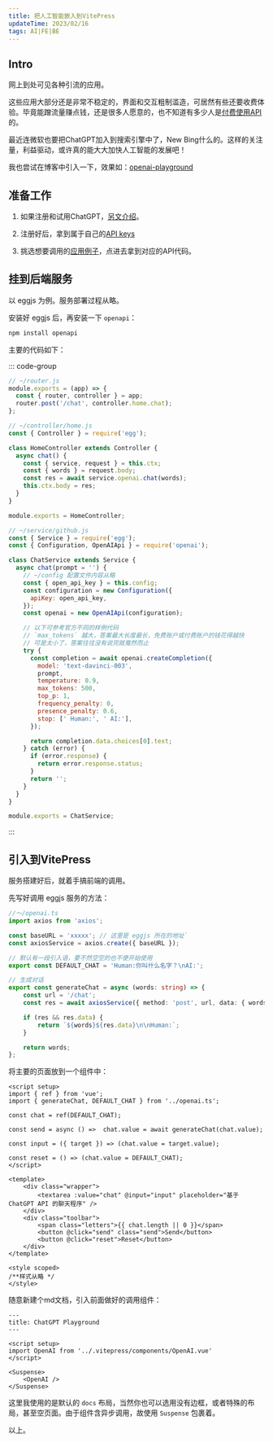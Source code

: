 ```yaml
---
title: 把人工智能嵌入到VitePress
updateTime: 2023/02/16
tags: AI|FE|BE
---
```


## Intro
网上到处可见各种引流的应用。

这些应用大部分还是非常不稳定的，界面和交互粗制滥造，可居然有些还要收费体验。毕竟能蹭流量赚点钱，还是很多人愿意的，也不知道有多少人是[付费使用API](https://openai.com/api/pricing/)的。

最近连微软也要把ChatGPT加入到搜索引擎中了，New Bing什么的。这样的关注量，利益驱动，或许真的能大大加快人工智能的发展吧！

我也尝试在博客中引入一下，效果如：[openai-playground](/CODES/openai-playground.html)

## 准备工作
1. 如果注册和试用ChatGPT，[另文介绍](/CODES/ChatGPT.html)。

2. 注册好后，拿到属于自己的[API keys](https://platform.openai.com/account/api-keys)

3. 挑选想要调用的[应用例子](https://platform.openai.com/examples)，点进去拿到对应的API代码。

## 挂到后端服务
以 eggjs 为例。服务部署过程从略。

安装好 eggjs 后，再安装一下 `openapi`：

```bash
npm install openapi
```

主要的代码如下：

::: code-group
```javascript [router]
// ~/router.js
module.exports = (app) => {
  const { router, controller } = app;
  router.post('/chat', controller.home.chat);
};
```

```javascript [controller]
// ~/controller/home.js
const { Controller } = require('egg');

class HomeController extends Controller {
  async chat() {
    const { service, request } = this.ctx;
    const { words } = request.body;
    const res = await service.openai.chat(words);
    this.ctx.body = res;
  }
}

module.exports = HomeController;
```

```javascript [service]
// ~/service/github.js
const { Service } = require('egg');
const { Configuration, OpenAIApi } = require('openai');

class ChatService extends Service {
  async chat(prompt = '') {
    // ~/config 配置文件内容从略
    const { open_api_key } = this.config;
    const configuration = new Configuration({
      apiKey: open_api_key,
    });
    const openai = new OpenAIApi(configuration);

    // 以下可参考官方不同的样例代码
    // `max_tokens` 越大，答案最大长度最长，免费账户或付费账户的钱花得越快
    // 可是太小了，答案往往没有说完就戛然而止
    try {
      const completion = await openai.createCompletion({
        model: 'text-davinci-003',
        prompt,
        temperature: 0.9,
        max_tokens: 500, 
        top_p: 1,
        frequency_penalty: 0,
        presence_penalty: 0.6,
        stop: [' Human:', ' AI:'],
      });

      return completion.data.choices[0].text;
    } catch (error) {
      if (error.response) {
        return error.response.status;
      }
      return '';
    }
  }
}

module.exports = ChatService;
```
:::

## 引入到VitePress
服务搭建好后，就着手搞前端的调用。

先写好调用 eggjs 服务的方法：

```typescript
//～/openai.ts
import axios from 'axios';

const baseURL = 'xxxxx'; // 这里是 eggjs 所在的地址`
const axiosService = axios.create({ baseURL });

// 默认有一段引入语，要不然空空的也不便开始使用
export const DEFAULT_CHAT = 'Human:你叫什么名字？\nAI:';

// 生成对话
export const generateChat = async (words: string) => {
    const url = '/chat';
    const res = await axiosService({ method: 'post', url, data: { words } });

    if (res && res.data) {
        return `${words}${res.data}\n\nHuman:`;
    }

    return words;
};
```

将主要的页面放到一个组件中：

```vue
<script setup>
import { ref } from 'vue';
import { generateChat, DEFAULT_CHAT } from '../openai.ts';

const chat = ref(DEFAULT_CHAT);

const send = async () =>  chat.value = await generateChat(chat.value);

const input = ({ target }) => (chat.value = target.value);

const reset = () => (chat.value = DEFAULT_CHAT);
</script>

<template>
    <div class="wrapper">
        <textarea :value="chat" @input="input" placeholder="基于 ChatGPT API 的聊天程序" />
    </div>
    <div class="toolbar">
        <span class="letters">{{ chat.length || 0 }}</span>
        <button @click="send" class="send">Send</button>
        <button @click="reset">Reset</button>
    </div>
</template>

<style scoped>
/**样式从略 */
</style>

```

随意新建个md文档，引入前面做好的调用组件：

```vue
---
title: ChatGPT Playground
---

<script setup>
import OpenAI from '../.vitepress/components/OpenAI.vue'
</script>

<Suspense>
    <OpenAI />
</Suspense>
```

这里我使用的是默认的 `docs` 布局，当然你也可以选用没有边框，或者特殊的布局，甚至空页面。由于组件含异步调用，故使用 `Suspense` 包裹着。

以上。
